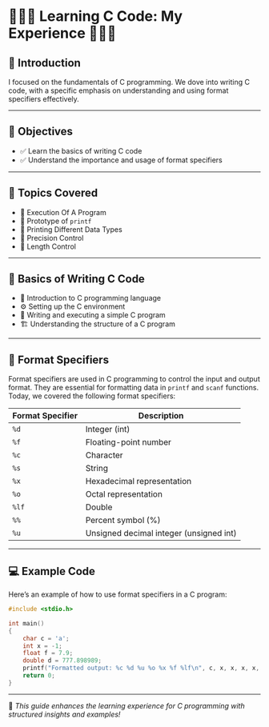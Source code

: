 # 👨🏼‍💻 **Learning C Code: My Experience** 👨🏼‍💻

## 📖 **Introduction**
I focused on the fundamentals of C programming. We dove into writing C code, with a specific emphasis on understanding and using format specifiers effectively.

---

## 🎯 **Objectives**
- ✅ Learn the basics of writing C code
- ✅ Understand the importance and usage of format specifiers

---

## 📌 **Topics Covered**
- 🔹 Execution Of A Program
- 🔹 Prototype of `printf`
- 🔹 Printing Different Data Types
- 🔹 Precision Control
- 🔹 Length Control

---

## 📝 **Basics of Writing C Code**
- 🏁 Introduction to C programming language
- ⚙️ Setting up the C environment
- 📜 Writing and executing a simple C program
- 🏗 Understanding the structure of a C program

---

## 🔢 **Format Specifiers**
Format specifiers are used in C programming to control the input and output format. They are essential for formatting data in `printf` and `scanf` functions. Today, we covered the following format specifiers:

| Format Specifier | Description |
|-----------------|-------------|
| `%d` | Integer (int) |
| `%f` | Floating-point number |
| `%c` | Character |
| `%s` | String |
| `%x` | Hexadecimal representation |
| `%o` | Octal representation |
| `%lf` | Double |
| `%%` | Percent symbol (%) |
| `%u` | Unsigned decimal integer (unsigned int) |

---

## 💻 **Example Code**
Here’s an example of how to use format specifiers in a C program:

```c
#include <stdio.h>

int main()
{
    char c = 'a';
    int x = -1;
    float f = 7.9;
    double d = 777.898989;
    printf("Formatted output: %c %d %u %o %x %f %lf\n", c, x, x, x, x, f, d);
    return 0;
}
```

---

🚀 *This guide enhances the learning experience for C programming with structured insights and examples!*